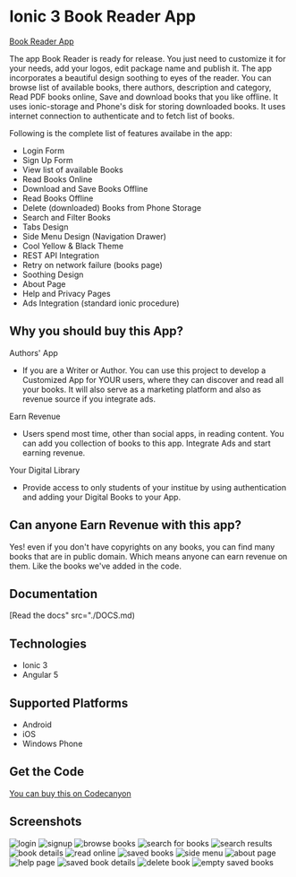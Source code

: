 # Ionic 3 Book Reader App

[Book Reader App](./media/book-reader-flyer-complete-2.jpg)

The app Book Reader is ready for release. You just need to customize it for your needs, add your logos, edit package name and publish it. The app incorporates a beautiful design soothing to eyes of the reader.
You can browse list of available books, there authors, description and category, Read PDF books online, Save and download books that you like offline. It uses ionic-storage and Phone's disk for storing downloaded books. It uses internet connection to authenticate and to fetch list of books.

Following is the complete list of features availabe in the app:

* Login Form
* Sign Up Form
* View list of available Books
* Read Books Online
* Download and Save Books Offline
* Read Books Offline
* Delete (downloaded) Books from Phone Storage
* Search and Filter Books
* Tabs Design
* Side Menu Design (Navigation Drawer)
* Cool Yellow & Black Theme
* REST API Integration
* Retry on network failure (books page)
* Soothing Design
* About Page
* Help and Privacy Pages
* Ads Integration (standard ionic procedure)

## Why you should buy this App?
Authors' App
* If you are a Writer or Author. You can use this project to develop a Customized App for YOUR users, where they can discover and read all your books. It will also serve as a marketing platform and also as revenue source if you integrate ads.

Earn Revenue
* Users spend most time, other than social apps, in reading content. You can add you collection of books to this app. Integrate Ads and start earning revenue.

Your Digital Library
* Provide access to only students of your institue by using authentication and adding your Digital Books to your App.

## Can anyone Earn Revenue with this app?
Yes! even if you don't have copyrights on any books, you can find many books that are in public domain. Which means anyone can earn revenue on them. Like the books we've added in the code.

## Documentation
[Read the docs" src="./DOCS.md)

## Technologies
* Ionic 3
* Angular 5

## Supported Platforms 
* Android
* iOS
* Windows Phone

## Get the Code
[You can buy this on Codecanyon](https://codecanyon.net/user/rowburst)



## Screenshots

<img style="max-height: 500px;" alt="login" src="./media/01_login.jpg" />
<img style="max-height: 500px;" alt="signup" src="./media/02_signup.jpg" />


<img style="max-height: 500px;" alt="browse books" src="./media/03_browse_books.jpg" />
<img style="max-height: 500px;" alt="search for books" src="./media/04_search_for_book.jpg" />


<img style="max-height: 500px;" alt="search results" src="./media/05_search_results.jpg" />
<img style="max-height: 500px;" alt="book details" src="./media/06_book_details.jpg" />


<img style="max-height: 500px;" alt="read online" src="./media/07_read_online.jpg" />
<img style="max-height: 500px;" alt="saved books" src="./media/08_saved_books.jpg" />


<img style="max-height: 500px;" alt="side menu" src="./media/09_side_menu.jpg" />
<img style="max-height: 500px;" alt="about page" src="./media/10_about_page.jpg" />


<img style="max-height: 500px;" alt="help page" src="./media/11_help_page.jpg" />
<img style="max-height: 500px;" alt="saved book details" src="./media/12_saved_book_details.jpg" />


<img style="max-height: 500px;" alt="delete book" src="./media/13_delete_book.jpg" />
<img style="max-height: 500px;" alt="empty saved books" src="./media/14_empty_saved_books.jpg" />

